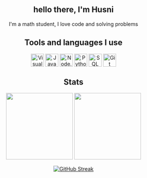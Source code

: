 <div align=center>
<h2> hello there, I'm Husni</h2>
<p> I'm a math student, I love code and solving problems </p> 

## **Tools and languages I use**
 
<img align="center" alt="Visual Studio Code" width="35px" src="https://cdn.jsdelivr.net/gh/devicons/devicon/icons/vscode/vscode-original.svg" />
 
<img align="center" alt="JavaScript" width="35px" src="https://media.discordapp.net/attachments/816669196565741629/913910992478556231/javascript-2752148-2284965.png" />
 
<img align="center" alt="Node.js" width="35px" src="https://cdn.jsdelivr.net/gh/devicons/devicon/icons/nodejs/nodejs-original.svg" />

<img align="center" alt="Python" width="35px" src="https://seeklogo.com/images/P/python-logo-A32636CAA3-seeklogo.com.png" />
 
<img align="center" alt="SQL" width="35px" src="https://media.discordapp.net/attachments/816669196565741629/891398598040879164/315102_sql_file_icon.png?width=487&height=487" />
 
<img align="center" alt="Git" width="35px" src="https://git-scm.com/images/logos/downloads/Git-Icon-1788C.png" />




## **Stats**
<!-- ![Anurag's GitHub stats](https://github-readme-stats.vercel.app/api?username=husfuu&show_icons=true&theme=calm) -->
<img height="180em" src="https://github-readme-stats.vercel.app/api?username=husfuu&show_icons=true&theme=calm"/>
<img height="180em" src="https://github-readme-stats.vercel.app/api/top-langs/?username=husfuu&layout=compact&theme=calm"/>

 
[![GitHub Streak](https://github-readme-streak-stats.herokuapp.com?user=husfuu&theme=calm&date_format=M%20j%5B%2C%20Y%5D)](https://git.io/streak-stats)
<!-- <br>

<!-- graph -->

<!--  [![Ashutosh's github activity graph](https://activity-graph.herokuapp.com/graph?username=husfuu&theme=dracula)](https://github.com/ashutosh00710/github-readme-activity-graph)
 -->
